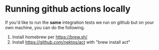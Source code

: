 # Running github actions locally

If you'd like to run the **same** integration tests we run on github but on your own machine, you can do the following.

1. Install homebrew per https://brew.sh/
2. Install https://github.com/nektos/act with "brew install act"
